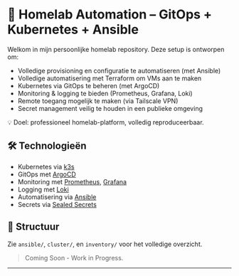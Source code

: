 # 🏡 Homelab Automation – GitOps + Kubernetes + Ansible

Welkom in mijn persoonlijke homelab repository. Deze setup is ontworpen om:

- Volledige provisioning en configuratie te automatiseren (met Ansible)
- Volledige automatisering met Terraform om VMs aan te maken
- Kubernetes via GitOps te beheren (met ArgoCD)
- Monitoring & logging te bieden (Prometheus, Grafana, Loki)
- Remote toegang mogelijk te maken (via Tailscale VPN)
- Secret management veilig te houden in een publieke omgeving

💡 Doel: professioneel homelab-platform, volledig reproduceerbaar.

## 🛠️ Technologieën

- Kubernetes via [k3s](https://k3s.io/)
- GitOps met [ArgoCD](https://argoproj.github.io/argo-cd/)
- Monitoring met [Prometheus](https://prometheus.io/), [Grafana](https://grafana.com/)
- Logging met [Loki](https://grafana.com/oss/loki/)
- Automatisering via [Ansible](https://www.ansible.com/)
- Secrets via [Sealed Secrets](https://github.com/bitnami-labs/sealed-secrets)

## 📂 Structuur

Zie `ansible/`, `cluster/`, en `inventory/` voor het volledige overzicht.

> Coming Soon - Work in Progress.

---


